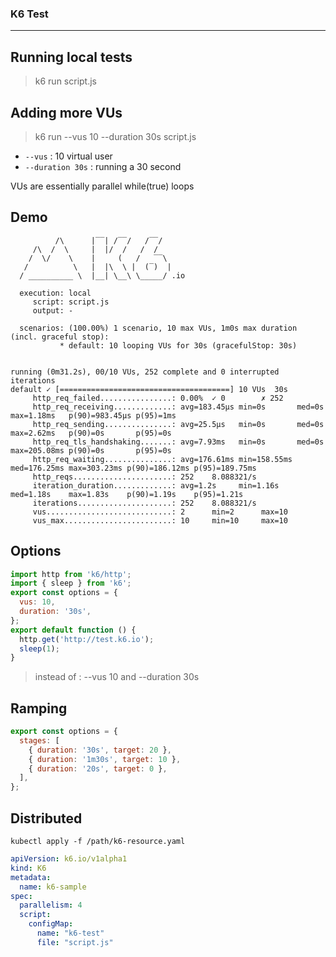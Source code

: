 ### K6 Test

---

## Running local tests

> k6 run script.js

## Adding more VUs

> k6 run --vus 10 --duration 30s script.js

 - `--vus` : 10 virtual user
 - `--duration 30s` : running a 30 second

VUs are essentially parallel while(true) loops

## Demo

```
          /\      |‾‾| /‾‾/   /‾‾/
     /\  /  \     |  |/  /   /  /
    /  \/    \    |     (   /   ‾‾\
   /          \   |  |\  \ |  (‾)  |
  / __________ \  |__| \__\ \_____/ .io

  execution: local
     script: script.js
     output: -

  scenarios: (100.00%) 1 scenario, 10 max VUs, 1m0s max duration (incl. graceful stop):
           * default: 10 looping VUs for 30s (gracefulStop: 30s)


running (0m31.2s), 00/10 VUs, 252 complete and 0 interrupted iterations
default ✓ [======================================] 10 VUs  30s
     http_req_failed................: 0.00%  ✓ 0        ✗ 252
     http_req_receiving.............: avg=183.45µs min=0s       med=0s       max=1.18ms   p(90)=983.45µs p(95)=1ms
     http_req_sending...............: avg=25.5µs   min=0s       med=0s       max=2.62ms   p(90)=0s       p(95)=0s
     http_req_tls_handshaking.......: avg=7.93ms   min=0s       med=0s       max=205.08ms p(90)=0s       p(95)=0s
     http_req_waiting...............: avg=176.61ms min=158.55ms med=176.25ms max=303.23ms p(90)=186.12ms p(95)=189.75ms
     http_reqs......................: 252    8.088321/s
     iteration_duration.............: avg=1.2s     min=1.16s    med=1.18s    max=1.83s    p(90)=1.19s    p(95)=1.21s
     iterations.....................: 252    8.088321/s
     vus............................: 2      min=2      max=10
     vus_max........................: 10     min=10     max=10
```

## Options

```javascript
import http from 'k6/http';
import { sleep } from 'k6';
export const options = {
  vus: 10,
  duration: '30s',
};
export default function () {
  http.get('http://test.k6.io');
  sleep(1);
}
```

> instead of : --vus 10 and --duration 30s

## Ramping

```javascript
export const options = {
  stages: [
    { duration: '30s', target: 20 },
    { duration: '1m30s', target: 10 },
    { duration: '20s', target: 0 },
  ],
};
```

## Distributed

```
kubectl apply -f /path/k6-resource.yaml
```

```yml
apiVersion: k6.io/v1alpha1
kind: K6
metadata:
  name: k6-sample
spec:
  parallelism: 4
  script:
    configMap:
      name: "k6-test"
      file: "script.js"
```


